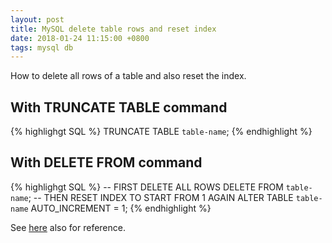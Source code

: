 ```yaml
---
layout: post
title: MySQL delete table rows and reset index
date: 2018-01-24 11:15:00 +0800
tags: mysql db
---
```


How to delete all rows of a table and also reset the index.

## With TRUNCATE TABLE command
{% highlighgt SQL %}
TRUNCATE TABLE `table-name`;
{% endhighlight %}

## With DELETE FROM command
{% highlighgt SQL %}
-- FIRST DELETE ALL ROWS
DELETE FROM `table-name`;
-- THEN RESET INDEX TO START FROM 1 AGAIN
ALTER TABLE `table-name` AUTO_INCREMENT = 1;
{% endhighlight %}

See [here](https://stackoverflow.com/questions/12651867/mysql-delete-all-rows-from-table-and-reset-id-to-zero) also for reference.